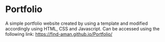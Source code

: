# Portfolio
A simple portfolio website created by using a template and modified accordingly using HTML, CSS and Javascript.
Can be accessed using the following link:
https://find-aman.github.io/Portfolio/
